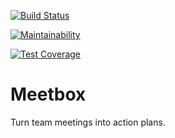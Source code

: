 [![Build Status](https://travis-ci.org/joshpitzalis/meetbox.svg?branch=master)](https://travis-ci.org/joshpitzalis/meetbox)

[![Maintainability](https://api.codeclimate.com/v1/badges/505681afe3c43be8441c/maintainability)](https://codeclimate.com/github/joshpitzalis/meetbox/maintainability)

[![Test Coverage](https://api.codeclimate.com/v1/badges/505681afe3c43be8441c/test_coverage)](https://codeclimate.com/github/joshpitzalis/meetbox/test_coverage)

# Meetbox

Turn team meetings into action plans.
